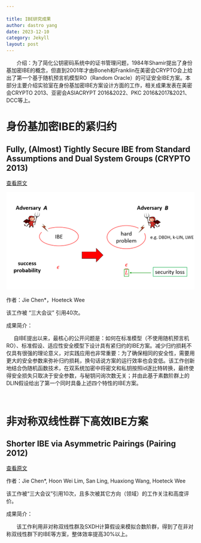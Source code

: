 ```yaml
---

title: IBE研究成果
author: dastro yang
date: 2023-12-10
category: Jekyll
layout: post
---
```


&nbsp;&nbsp;&nbsp;&nbsp;&nbsp;&nbsp;&nbsp;介绍：为了简化公钥密码系统中的证书管理问题，1984年Shamir提出了身份基加密IBE的概念，但直到2001年才由Boneh和Franklin在美密会CRYPTO会上给出了第一个基于随机预言机模型RO（Random Oracle）的可证安全IBE方案。本部分主要介绍实验室在身份基加密IBE方案设计方面的工作，相关成果发表在美密会CRYPTO 2013、亚密会ASIACRYPT 2016&2022、PKC 2016&2017&2021、DCC等上。
<br>

# 身份基加密IBE的紧归约 

## Fully, (Almost) Tightly Secure IBE from Standard Assumptions and Dual System Groups (CRYPTO 2013)

[查看原文](https://link.springer.com/chapter/10.1007/978-3-642-40084-1_25)

<img src="../assets/ibe.png">

作者：Jie Chen*，Hoeteck Wee

该工作被 “三大会议” 引用40次。

成果简介：

&nbsp;&nbsp;&nbsp;&nbsp;&nbsp;自IBE提出以来，最核心的公开问题是：如何在标准模型（不使用随机预言机RO）、标准假设、适应性安全模型下设计具有紧归约的IBE方案。减少归约损耗不仅具有很强的理论意义，对实践应用也非常重要：为了确保相同的安全性，需要用更大的安全参数来弥补归约损耗，换句话说方案的运行效率也会变低。该工作创新地结合伪随机函数技术，在双系统加密中将密文和私钥按照id逐比特转换，最终使得安全损失只取决于安全参数，与秘钥问询次数无关；并由此基于素数阶群上的DLIN假设给出了第一个同时具备上述四个特性的IBE方案。

<br>

# 非对称双线性群下高效IBE方案

## Shorter IBE via Asymmetric Pairings (Pairing 2012)

[查看原文](https://link.springer.com/chapter/10.1007/978-3-642-36334-4_8)

作者：Jie Chen*, Hoon Wei Lim, San Ling, Huaxiong Wang, Hoeteck Wee

该工作被“三大会议”引用10次，且多次被其它方向（领域）的工作关注和高度评价。

成果简介：

&nbsp;&nbsp;&nbsp;&nbsp;&nbsp;&nbsp;&nbsp;该工作利用非对称双线性群及SXDH计算假设来模拟合数阶群，得到了在非对称双线性群下的IBE等方案，整体效率提高30%以上。
